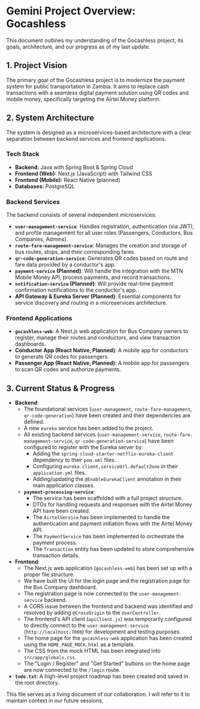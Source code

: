 # Gemini Project Overview: Gocashless

This document outlines my understanding of the Gocashless project, its goals, architecture, and our progress as of my last update.

## 1. Project Vision

The primary goal of the Gocashless project is to modernize the payment system for public transportation in Zambia. It aims to replace cash transactions with a seamless digital payment solution using QR codes and mobile money, specifically targeting the Airtel Money platform.

## 2. System Architecture

The system is designed as a microservices-based architecture with a clear separation between backend services and frontend applications.

### Tech Stack

- **Backend:** Java with Spring Boot & Spring Cloud
- **Frontend (Web):** Next.js (JavaScript) with Tailwind CSS
- **Frontend (Mobile):** React Native (planned)
- **Databases:** PostgreSQL

### Backend Services

The backend consists of several independent microservices:

- **`user-management-service`**: Handles registration, authentication (via JWT), and profile management for all user roles (Passengers, Conductors, Bus Companies, Admins).
- **`route-fare-management-service`**: Manages the creation and storage of bus routes, stops, and their corresponding fares.
- **`qr-code-generation-service`**: Generates QR codes based on route and fare data provided by a conductor's app.
- **`payment-service` (Planned)**: Will handle the integration with the MTN Mobile Money API, process payments, and record transactions.
- **`notification-service` (Planned)**: Will provide real-time payment confirmation notifications to the conductor's app.
- **API Gateway & Eureka Server (Planned)**: Essential components for service discovery and routing in a microservices architecture.

### Frontend Applications

- **`gocashless-web`**: A Next.js web application for Bus Company owners to register, manage their routes and conductors, and view transaction dashboards.
- **Conductor App (React Native, Planned)**: A mobile app for conductors to generate QR codes for passengers.
- **Passenger App (React Native, Planned)**: A mobile app for passengers to scan QR codes and authorize payments.

## 3. Current Status & Progress

- **Backend**:
  - The foundational services (`user-management`, `route-fare-management`, `qr-code-generation`) have been created and their dependencies are defined.
  - A new `eureka` service has been added to the project.
  - All existing backend services (`user-management-service`, `route-fare-management-service`, `qr-code-generation-service`) have been configured to register with the Eureka server by:
    - Adding the `spring-cloud-starter-netflix-eureka-client` dependency to their `pom.xml` files.
    - Configuring `eureka.client.serviceUrl.defaultZone` in their `application.yml` files.
    - Adding/updating the `@EnableEurekaClient` annotation in their main application classes.
  - **`payment-processing-service`**:
    - The service has been scaffolded with a full project structure.
    - DTOs for handling requests and responses with the Airtel Money API have been created.
    - The `AirtelService` has been implemented to handle the authentication and payment initiation flows with the Airtel Money API.
    - The `PaymentService` has been implemented to orchestrate the payment process.
    - The `Transaction` entity has been updated to store comprehensive transaction details.
- **Frontend**:
  - The Next.js web application (`gocashless-web`) has been set up with a proper file structure.
  - We have built the UI for the login page and the registration page for the Bus Company dashboard.
  - The registration page is now connected to the `user-management-service` backend.
  - A CORS issue between the frontend and backend was identified and resolved by adding `@CrossOrigin` to the `UserController`.
  - The frontend's API client (`apiClient.js`) was temporarily configured to directly connect to the `user-management-service` (`http://localhost:7000`) for development and testing purposes.
  - The home page for the `gocashless-web` application has been created using the `HOME_PAGE_MOCK.html` as a template.
  - The CSS from the mock HTML has been integrated into `src/app/globals.css`.
  - The "Login / Register" and "Get Started" buttons on the home page are now connected to the `/login` route.
- **`todo.txt`**: A high-level project roadmap has been created and saved in the root directory.

This file serves as a living document of our collaboration. I will refer to it to maintain context in our future sessions.

